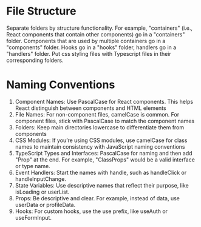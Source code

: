 # File Structure

Separate folders by structure functionality. For example, "containers" (i.e., React components that contain other components) go in a "containers" folder. Components that are used by multiple containers go in a "components" folder. Hooks go in a "hooks" folder, handlers go in a "handlers" folder. 
Put css styling files with Typescript files in their corresponding folders.


# Naming Conventions

1. Component Names: Use PascalCase for React components. This helps React distinguish between components and HTML elements
2. File Names: For non-component files, camelCase is common. For component files, stick with PascalCase to match the component names
3. Folders: Keep main directories lowercase to differentiate them from components
4. CSS Modules: If you’re using CSS modules, use camelCase for class names to maintain consistency with JavaScript naming conventions
5. TypeScript Types and Interfaces: PascalCase for naming and then add "Prop" at the end. For example, "ClassProps" would be a valid interface or type name.
6. Event Handlers: Start the names with handle, such as handleClick or handleInputChange.
7. State Variables: Use descriptive names that reflect their purpose, like isLoading or userList.
8. Props: Be descriptive and clear. For example, instead of data, use userData or profileData.
9. Hooks: For custom hooks, use the use prefix, like useAuth or useFormInput.
